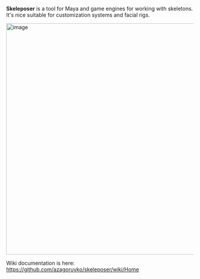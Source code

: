 **Skeleposer** is a tool for Maya and game engines for working with skeletons. It's nice suitable for customization systems and facial rigs.

<img width="621" alt="image" src="https://github.com/azagoruyko/skeleposer/assets/9614751/72f724be-5a20-4eb7-b4ce-9da6c7762bef">

Wiki documentation is here: https://github.com/azagoruyko/skeleposer/wiki/Home

